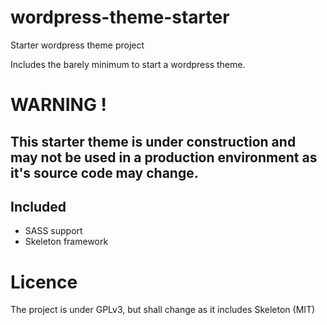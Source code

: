 # wordpress-theme-starter
Starter wordpress theme project

Includes the barely minimum to start a wordpress theme.

# WARNING !

## This starter theme is under construction and may not be used in a production environment as it's source code may change.

## Included
* SASS support
* Skeleton framework

# Licence
The project is under GPLv3, but shall change as it includes Skeleton (MIT)
